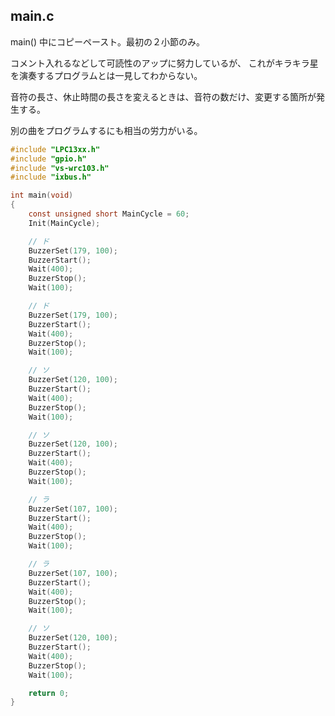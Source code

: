 ## main.c

main() 中にコピーペースト。最初の２小節のみ。

コメント入れるなどして可読性のアップに努力しているが、
これがキラキラ星を演奏するプログラムとは一見してわからない。

音符の長さ、休止時間の長さを変えるときは、音符の数だけ、変更する箇所が発生する。

別の曲をプログラムするにも相当の労力がいる。

````c
#include "LPC13xx.h"
#include "gpio.h"
#include "vs-wrc103.h"
#include "ixbus.h"

int main(void)
{
	const unsigned short MainCycle = 60;
	Init(MainCycle);

	// ド
	BuzzerSet(179, 100);
	BuzzerStart();
	Wait(400);
	BuzzerStop();
	Wait(100);

	// ド
	BuzzerSet(179, 100);
	BuzzerStart();
	Wait(400);
	BuzzerStop();
	Wait(100);

	// ソ
	BuzzerSet(120, 100);
	BuzzerStart();
	Wait(400);
	BuzzerStop();
	Wait(100);

	// ソ
	BuzzerSet(120, 100);
	BuzzerStart();
	Wait(400);
	BuzzerStop();
	Wait(100);

	// ラ
	BuzzerSet(107, 100);
	BuzzerStart();
	Wait(400);
	BuzzerStop();
	Wait(100);

	// ラ
	BuzzerSet(107, 100);
	BuzzerStart();
	Wait(400);
	BuzzerStop();
	Wait(100);

	// ソ
	BuzzerSet(120, 100);
	BuzzerStart();
	Wait(400);
	BuzzerStop();
	Wait(100);

	return 0;
}
````
